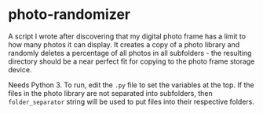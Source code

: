 # photo-randomizer

A script I wrote after discovering that my digital photo frame has a limit to how many photos it can display. It creates a copy of a photo library and randomly deletes a percentage of all photos in all subfolders - the resulting directory should be a near perfect fit for copying to the photo frame storage device.

Needs Python 3. To run, edit the `.py` file to set the variables at the top. If the files in the photo library are not separated into subfolders, then `folder_separator` string will be used to put files into their respective folders.